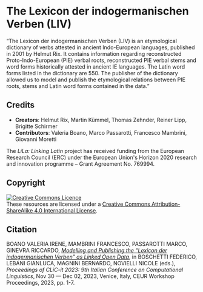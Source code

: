 # The Lexicon der indogermanischen Verben (LIV)
“The Lexicon der indogermanischen Verben (LIV) is an etymological dictionary of verbs attested in ancient Indo-European languages, published in 2001 by Helmut Rix. It contains information regarding reconstructed Proto-Indo-European (PIE) verbal roots, reconstructed PIE verbal stems and word forms historically attested in ancient IE languages. The Latin word forms listed in the dictionary are 550. The publisher of the dictionary allowed us to model and publish the etymological relations between PIE roots, stems and Latin word forms contained in the data.”

## Credits

- **Creators**: Helmut Rix, Martin Kümmel, Thomas Zehnder, Reiner Lipp, Brigitte Schirmer
- **Contributors**: Valeria Boano, Marco Passarotti, Francesco Mambrini, Giovanni Moretti 

The _LiLa: Linking Latin_ project has received funding from the European Research Council (ERC) under the European Union's Horizon 2020 research and innovation programme – Grant Agreement No. 769994.

## Copyright
<a rel="license" href="https://creativecommons.org/licenses/by-sa/4.0/"><img alt="Creative Commons Licence" style="border-width:0" src="https://i.creativecommons.org/l/by-sa/4.0/88x31.png" /></a><br />These resources are licensed under a <a rel="license" href="http://creativecommons.org/licenses/by-sa/4.0/">Creative Commons Attribution-ShareAlike 4.0 International License</a>.

## Citation

BOANO VALERIA IRENE, MAMBRINI FRANCESCO, PASSAROTTI MARCO, GINEVRA RICCARDO, [_Modelling and Publishing the “Lexicon der indogermanischen Verben” as Linked Open Data_](https://clic2023.ilc.cnr.it/wp-content/uploads/2023/11/paper10.pdf), in BOSCHETTI FEDERICO, LEBANI GIANLUCA, MAGNINI BERNARDO, NOVIELLI NICOLE (eds.), _Proceedings of CLiC-it 2023: 9th Italian Conference on Computational Linguistics_, Nov 30 — Dec 02, 2023, Venice, Italy, CEUR Workshop Proceedings, 2023, pp. 1-7. 

